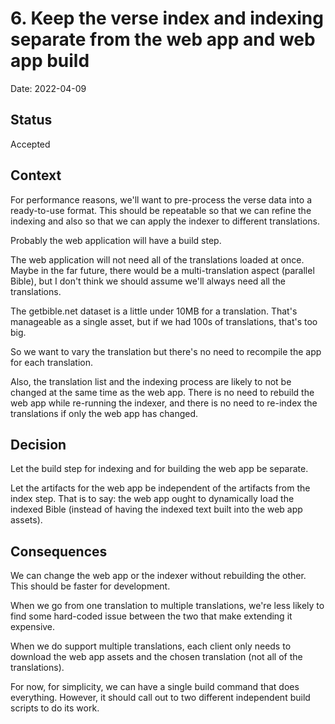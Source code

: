 # 6. Keep the verse index and indexing separate from the web app and web app build

Date: 2022-04-09

## Status

Accepted

## Context

For performance reasons, we'll want to pre-process the verse data into a
ready-to-use format. This should be repeatable so that we can refine the
indexing and also so that we can apply the indexer to different translations.

Probably the web application will have a build step. 

The web application will not need all of the translations loaded at once. Maybe
in the far future, there would be a multi-translation aspect (parallel Bible),
but I don't think we should assume we'll always need all the translations. 

The getbible.net dataset is a little under 10MB for a translation. That's
manageable as a single asset, but if we had 100s of translations, that's too
big. 

So we want to vary the translation but there's no need to recompile the app for
each translation.

Also, the translation list and the indexing process are likely to not be changed
at the same time as the web app. There is no need to rebuild the web app while
re-running the indexer, and there is no need to re-index the translations if
only the web app has changed.

## Decision

Let the build step for indexing and for building the web app be separate.

Let the artifacts for the web app be independent of the artifacts from the index
step. That is to say: the web app ought to dynamically load the indexed Bible
(instead of having the indexed text built into the web app assets).

## Consequences

We can change the web app or the indexer without rebuilding the other. This
should be faster for development. 

When we go from one translation to multiple translations, we're less likely to
find some hard-coded issue between the two that make extending it expensive. 

When we do support multiple translations, each client only needs to download the
web app assets and the chosen translation (not all of the translations). 

For now, for simplicity, we can have a single build command that does
everything. However, it should call out to two different independent build
scripts to do its work. 
